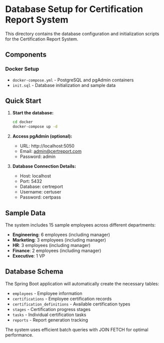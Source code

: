 # Database Setup for Certification Report System

This directory contains the database configuration and initialization scripts for the Certification Report System.

## Components

### Docker Setup
- `docker-compose.yml` - PostgreSQL and pgAdmin containers
- `init.sql` - Database initialization and sample data

## Quick Start

1. **Start the database:**
   ```bash
   cd docker
   docker-compose up -d
   ```

2. **Access pgAdmin (optional):**
   - URL: http://localhost:5050
   - Email: admin@certreport.com
   - Password: admin

3. **Database Connection Details:**
   - Host: localhost
   - Port: 5432
   - Database: certreport
   - Username: certuser
   - Password: certpass

## Sample Data

The system includes 15 sample employees across different departments:
- **Engineering**: 6 employees (including manager)
- **Marketing**: 3 employees (including manager) 
- **HR**: 3 employees (including manager)
- **Finance**: 2 employees (including manager)
- **Executive**: 1 VP

## Database Schema

The Spring Boot application will automatically create the necessary tables:
- `employees` - Employee information  
- `certifications` - Employee certification records
- `certification_definitions` - Available certification types
- `stages` - Certification progress stages
- `tasks` - Individual certification tasks
- `reports` - Report generation tracking

The system uses efficient batch queries with JOIN FETCH for optimal performance.
